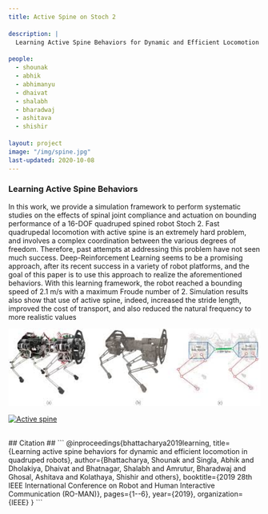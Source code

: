 ```yaml
---
title: Active Spine on Stoch 2

description: |
  Learning Active Spine Behaviors for Dynamic and Efficient Locomotion
  
people:
  - shounak
  - abhik
  - abhimanyu
  - dhaivat
  - shalabh
  - bharadwaj 
  - ashitava
  - shishir

layout: project
image: "/img/spine.jpg"
last-updated: 2020-10-08
---
```

### Learning Active Spine Behaviors 
In this work, we provide a simulation framework
to perform systematic studies on the effects of spinal joint
compliance and actuation on bounding performance of a
16-DOF quadruped spined robot Stoch 2. Fast quadrupedal
locomotion with active spine is an extremely hard problem, and
involves a complex coordination between the various degrees of
freedom. Therefore, past attempts at addressing this problem
have not seen much success. Deep-Reinforcement Learning
seems to be a promising approach, after its recent success in a
variety of robot platforms, and the goal of this paper is to use
this approach to realize the aforementioned behaviors. With
this learning framework, the robot reached a bounding speed
of 2.1 m/s with a maximum Froude number of 2. Simulation
results also show that use of active spine, indeed, increased the
stride length, improved the cost of transport, and also reduced
the natural frequency to more realistic values 
 
 


<img src="/img/spine2.jpg" alt="drawing" width="600"/>

[![Active spine](http://i3.ytimg.com/vi/INp4aa-8z2E/hqdefault.jpg)](https://www.youtube.com/watch?v=INp4aa-8z2E&ab_channel=StochIISc )

<br/>
## Citation ##
```
        @inproceedings{bhattacharya2019learning,
          title={Learning active spine behaviors for dynamic and efficient locomotion in quadruped robots},
          author={Bhattacharya, Shounak and Singla, Abhik and Dholakiya, Dhaivat and Bhatnagar, Shalabh and Amrutur, Bharadwaj and Ghosal, Ashitava and Kolathaya, Shishir and others},
          booktitle={2019 28th IEEE International Conference on Robot and Human Interactive Communication (RO-MAN)},
          pages={1--6},
          year={2019},
          organization={IEEE}
        }
```
<br/>
